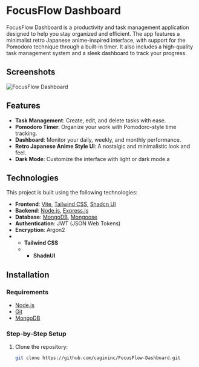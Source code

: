 # FocusFlow Dashboard

FocusFlow Dashboard is a productivity and task management application designed to help you stay organized and efficient. The app features a minimalist retro Japanese anime-inspired interface, with support for the Pomodoro technique through a built-in timer. It also includes a high-quality task management system and a sleek dashboard to track your progress.


## Screenshots
![FocusFlow Dashboard](/assets/screenshot.png)

## Features

- **Task Management**: Create, edit, and delete tasks with ease.
- **Pomodoro Timer**: Organize your work with Pomodoro-style time tracking.
- **Dashboard**: Monitor your daily, weekly, and monthly performance.
- **Retro Japanese Anime Style UI**: A nostalgic and minimalistic look and feel.
- **Dark Mode**: Customize the interface with light or dark mode.a

## Technologies

This project is built using the following technologies:

- **Frontend**: [Vite](https://vitejs.dev/), [Tailwind CSS](https://tailwindcss.com/), [Shadcn UI](https://ui.shadcn.dev/)
- **Backend**: [Node.js](https://nodejs.org/), [Express.js](https://expressjs.com/)
- **Database**: [MongoDB](https://www.mongodb.com/), [Mongoose](https://mongoosejs.com/)
- **Authentication**: JWT (JSON Web Tokens)
- **Encryption**: Argon2
- - **Tailwind CSS**
  - - **ShadnUI**


## Installation

### Requirements

- [Node.js](https://nodejs.org/)
- [Git](https://git-scm.com/)
- [MongoDB](https://www.mongodb.com/)

### Step-by-Step Setup

1. Clone the repository:

   ```bash
   git clone https://github.com/cagininc/FocusFlow-Dashboard.git
